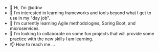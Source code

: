 - 👋 Hi, I’m @ddnv
- 👀 I’m interested in learning frameworks and tools beyond what I get to use in my "day job".
- 🌱 I’m currently learning Agile methodologies, Spring Boot, and microservices.
- 💞️ I’m looking to collaborate on some fun projects that will provide some practice with the new skills I am learning.
- 📫 How to reach me ...

<!---
ddnv/ddnv is a ✨ special ✨ repository because its `README.md` (this file) appears on your GitHub profile.
You can click the Preview link to take a look at your changes.
--->
